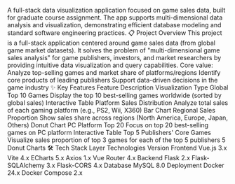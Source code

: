 A full-stack data visualization application focused on game sales data, built for graduate course assignment. The app supports multi-dimensional data analysis and visualization, demonstrating efficient database modeling and standard software engineering practices.
📋 Project Overview
This project is a full-stack application centered around game sales data (from global game market datasets). It solves the problem of "multi-dimensional game sales analysis" for game publishers, investors, and market researchers by providing intuitive data visualization and query capabilities.
Core value:
Analyze top-selling games and market share of platforms/regions
Identify core products of leading publishers
Support data-driven decisions in the game industry
✨ Key Features
Feature	Description	Visualization Type
Global Top 10 Games	Display the top 10 best-selling games worldwide (sorted by global sales)	Interactive Table
Platform Sales Distribution	Analyze total sales of each gaming platform (e.g., PS2, Wii, X360)	Bar Chart
Regional Sales Proportion	Show sales share across regions (North America, Europe, Japan, Others)	Donut Chart
PC Platform Top 20	Focus on top 20 best-selling games on PC platform	Interactive Table
Top 5 Publishers' Core Games	Visualize sales proportion of top 3 games for each of the top 5 publishers	5 Donut Charts
🛠️ Tech Stack
Layer	Technologies	Version
Frontend	Vue.js	3.x
Vite	4.x
ECharts	5.x
Axios	1.x
Vue Router	4.x
Backend	Flask	2.x
Flask-SQLAlchemy	3.x
Flask-CORS	4.x
Database	MySQL	8.0
Deployment	Docker	24.x
Docker Compose	2.x
